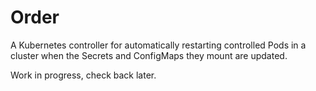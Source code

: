 # Order

A Kubernetes controller for automatically restarting controlled Pods in a cluster when 
the Secrets and ConfigMaps they mount are updated.

Work in progress, check back later.